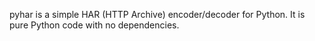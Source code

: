pyhar is a simple HAR (HTTP Archive) encoder/decoder for Python.  It is pure Python code with no dependencies.